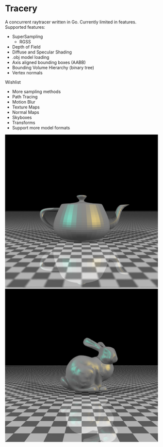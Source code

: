 Tracery
=======

A concurrent raytracer written in Go. Currently limited in features.
Supported features:  
 - SuperSampling
   - RGSS  
 - Depth of Field  
 - Diffuse and Specular Shading  
 - .obj model loading
 - Axis aligned bounding boxes (AABB)  
 - Bounding Volume Hierarchy (binary tree)  
 - Vertex normals  
 
Wishlist
 - More sampling methods  
 - Path Tracing  
 - Motion Blur  
 - Texture Maps  
 - Normal Maps
 - Skyboxes  
 - Transforms  
 - Support more model formats  

![Tracery example](images/4_teapot.png)
![Tracery example](images/5_vertexNormals.png)

